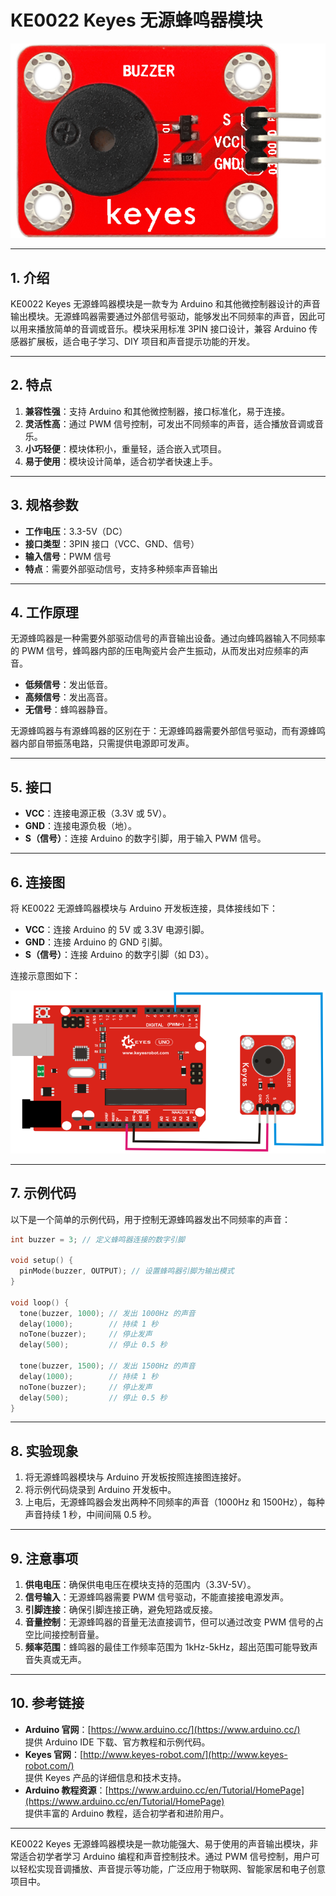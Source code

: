 # KE0022 Keyes 无源蜂鸣器模块

![image-20250312153743541](media/image-20250312153743541.png)

---

## **1. 介绍**

KE0022 Keyes 无源蜂鸣器模块是一款专为 Arduino 和其他微控制器设计的声音输出模块。无源蜂鸣器需要通过外部信号驱动，能够发出不同频率的声音，因此可以用来播放简单的音调或音乐。模块采用标准 3PIN 接口设计，兼容 Arduino 传感器扩展板，适合电子学习、DIY 项目和声音提示功能的开发。

---

## **2. 特点**

1. **兼容性强**：支持 Arduino 和其他微控制器，接口标准化，易于连接。  
2. **灵活性高**：通过 PWM 信号控制，可发出不同频率的声音，适合播放音调或音乐。  
3. **小巧轻便**：模块体积小，重量轻，适合嵌入式项目。  
4. **易于使用**：模块设计简单，适合初学者快速上手。  

---

## **3. 规格参数**

- **工作电压**：3.3-5V（DC）  
- **接口类型**：3PIN 接口（VCC、GND、信号）  
- **输入信号**：PWM 信号  
- **特点**：需要外部驱动信号，支持多种频率声音输出  

---

## **4. 工作原理**

无源蜂鸣器是一种需要外部驱动信号的声音输出设备。通过向蜂鸣器输入不同频率的 PWM 信号，蜂鸣器内部的压电陶瓷片会产生振动，从而发出对应频率的声音。  
- **低频信号**：发出低音。  
- **高频信号**：发出高音。  
- **无信号**：蜂鸣器静音。  

无源蜂鸣器与有源蜂鸣器的区别在于：无源蜂鸣器需要外部信号驱动，而有源蜂鸣器内部自带振荡电路，只需提供电源即可发声。

---

## **5. 接口**

- **VCC**：连接电源正极（3.3V 或 5V）。  
- **GND**：连接电源负极（地）。  
- **S（信号）**：连接 Arduino 的数字引脚，用于输入 PWM 信号。  

---

## **6. 连接图**

将 KE0022 无源蜂鸣器模块与 Arduino 开发板连接，具体接线如下：  
- **VCC**：连接 Arduino 的 5V 或 3.3V 电源引脚。  
- **GND**：连接 Arduino 的 GND 引脚。  
- **S（信号）**：连接 Arduino 的数字引脚（如 D3）。  

连接示意图如下：  

![](media/image-20250312153802421.png)

---

## **7. 示例代码**

以下是一个简单的示例代码，用于控制无源蜂鸣器发出不同频率的声音：

```cpp
int buzzer = 3; // 定义蜂鸣器连接的数字引脚

void setup() {
  pinMode(buzzer, OUTPUT); // 设置蜂鸣器引脚为输出模式
}

void loop() {
  tone(buzzer, 1000); // 发出 1000Hz 的声音
  delay(1000);        // 持续 1 秒
  noTone(buzzer);     // 停止发声
  delay(500);         // 停止 0.5 秒

  tone(buzzer, 1500); // 发出 1500Hz 的声音
  delay(1000);        // 持续 1 秒
  noTone(buzzer);     // 停止发声
  delay(500);         // 停止 0.5 秒
}
```

---

## **8. 实验现象**

1. 将无源蜂鸣器模块与 Arduino 开发板按照连接图连接好。  
2. 将示例代码烧录到 Arduino 开发板中。  
3. 上电后，无源蜂鸣器会发出两种不同频率的声音（1000Hz 和 1500Hz），每种声音持续 1 秒，中间间隔 0.5 秒。  

---

## **9. 注意事项**

1. **供电电压**：确保供电电压在模块支持的范围内（3.3V-5V）。  
2. **信号输入**：无源蜂鸣器需要 PWM 信号驱动，不能直接接电源发声。  
3. **引脚连接**：确保引脚连接正确，避免短路或反接。  
4. **音量控制**：无源蜂鸣器的音量无法直接调节，但可以通过改变 PWM 信号的占空比间接控制音量。  
5. **频率范围**：蜂鸣器的最佳工作频率范围为 1kHz-5kHz，超出范围可能导致声音失真或无声。  

---

## **10. 参考链接**

- **Arduino 官网**：[https://www.arduino.cc/](https://www.arduino.cc/)  
  提供 Arduino IDE 下载、官方教程和示例代码。  
- **Keyes 官网**：[http://www.keyes-robot.com/](http://www.keyes-robot.com/)  
  提供 Keyes 产品的详细信息和技术支持。  
- **Arduino 教程资源**：[https://www.arduino.cc/en/Tutorial/HomePage](https://www.arduino.cc/en/Tutorial/HomePage)  
  提供丰富的 Arduino 教程，适合初学者和进阶用户。  

---

KE0022 Keyes 无源蜂鸣器模块是一款功能强大、易于使用的声音输出模块，非常适合初学者学习 Arduino 编程和声音控制技术。通过 PWM 信号控制，用户可以轻松实现音调播放、声音提示等功能，广泛应用于物联网、智能家居和电子创意项目中。

